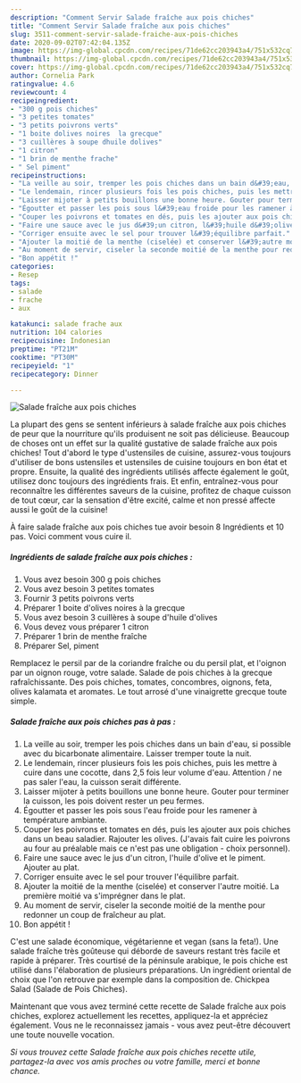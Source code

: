 ```yaml
---
description: "Comment Servir Salade fraîche aux pois chiches"
title: "Comment Servir Salade fraîche aux pois chiches"
slug: 3511-comment-servir-salade-fraiche-aux-pois-chiches
date: 2020-09-02T07:42:04.135Z
image: https://img-global.cpcdn.com/recipes/71de62cc203943a4/751x532cq70/salade-fraiche-aux-pois-chiches-photo-principale-de-la-recette.jpg
thumbnail: https://img-global.cpcdn.com/recipes/71de62cc203943a4/751x532cq70/salade-fraiche-aux-pois-chiches-photo-principale-de-la-recette.jpg
cover: https://img-global.cpcdn.com/recipes/71de62cc203943a4/751x532cq70/salade-fraiche-aux-pois-chiches-photo-principale-de-la-recette.jpg
author: Cornelia Park
ratingvalue: 4.6
reviewcount: 4
recipeingredient:
- "300 g pois chiches"
- "3 petites tomates"
- "3 petits poivrons verts"
- "1 boite dolives noires  la grecque"
- "3 cuillères à soupe dhuile dolives"
- "1 citron"
- "1 brin de menthe frache"
- " Sel piment"
recipeinstructions:
- "La veille au soir, tremper les pois chiches dans un bain d&#39;eau, si possible avec du bicarbonate alimentaire. Laisser tremper toute la nuit."
- "Le lendemain, rincer plusieurs fois les pois chiches, puis les mettre à cuire dans une cocotte, dans 2,5 fois leur volume d&#39;eau. Attention / ne pas saler l&#39;eau, la cuisson serait différente."
- "Laisser mijoter à petits bouillons une bonne heure. Gouter pour terminer la cuisson, les pois doivent rester un peu fermes."
- "Égoutter et passer les pois sous l&#39;eau froide pour les ramener à température ambiante."
- "Couper les poivrons et tomates en dés, puis les ajouter aux pois chiches dans un beau saladier. Rajouter les olives. (J&#39;avais fait cuire les poivrons au four au préalable mais ce n&#39;est pas une obligation - choix personnel)."
- "Faire une sauce avec le jus d&#39;un citron, l&#39;huile d&#39;olive et le piment. Ajouter au plat."
- "Corriger ensuite avec le sel pour trouver l&#39;équilibre parfait."
- "Ajouter la moitié de la menthe (ciselée) et conserver l&#39;autre moitié. La première moitié va s&#39;imprégner dans le plat."
- "Au moment de servir, ciseler la seconde moitié de la menthe pour redonner un coup de fraîcheur au plat."
- "Bon appétit !"
categories:
- Resep
tags:
- salade
- frache
- aux

katakunci: salade frache aux 
nutrition: 104 calories
recipecuisine: Indonesian
preptime: "PT21M"
cooktime: "PT30M"
recipeyield: "1"
recipecategory: Dinner

---
```



![Salade fraîche aux pois chiches](https://img-global.cpcdn.com/recipes/71de62cc203943a4/751x532cq70/salade-fraiche-aux-pois-chiches-photo-principale-de-la-recette.jpg)

La plupart des gens se sentent inférieurs à salade fraîche aux pois chiches de peur que la nourriture qu'ils produisent ne soit pas délicieuse. Beaucoup de choses ont un effet sur la qualité gustative de salade fraîche aux pois chiches! Tout d'abord le type d'ustensiles de cuisine, assurez-vous toujours d'utiliser de bons ustensiles et ustensiles de cuisine toujours en bon état et propre. Ensuite, la qualité des ingrédients utilisés affecte également le goût, utilisez donc toujours des ingrédients frais. Et enfin, entraînez-vous pour reconnaître les différentes saveurs de la cuisine, profitez de chaque cuisson de tout cœur, car la sensation d'être excité, calme et non pressé affecte aussi le goût de la cuisine!

<!--inarticleads1-->

À faire salade fraîche aux pois chiches tue avoir besoin 8 Ingrédients et 10 pas. Voici comment vous cuire il.

##### Ingrédients de salade fraîche aux pois chiches :

1. Vous avez besoin 300 g pois chiches
1. Vous avez besoin 3 petites tomates
1. Fournir 3 petits poivrons verts
1. Préparer 1 boite d&#39;olives noires à la grecque
1. Vous avez besoin 3 cuillères à soupe d&#39;huile d&#39;olives
1. Vous devez vous préparer 1 citron
1. Préparer 1 brin de menthe fraîche
1. Préparer  Sel, piment


Remplacez le persil par de la coriandre fraîche ou du persil plat, et l&#39;oignon par un oignon rouge, votre salade. Salade de pois chiches à la grecque rafraîchissante. Des pois chiches, tomates, concombres, oignons, feta, olives kalamata et aromates. Le tout arrosé d&#39;une vinaigrette grecque toute simple. 

<!--inarticleads2-->

##### Salade fraîche aux pois chiches pas à pas :

1. La veille au soir, tremper les pois chiches dans un bain d&#39;eau, si possible avec du bicarbonate alimentaire. Laisser tremper toute la nuit.
1. Le lendemain, rincer plusieurs fois les pois chiches, puis les mettre à cuire dans une cocotte, dans 2,5 fois leur volume d&#39;eau. Attention / ne pas saler l&#39;eau, la cuisson serait différente.
1. Laisser mijoter à petits bouillons une bonne heure. Gouter pour terminer la cuisson, les pois doivent rester un peu fermes.
1. Égoutter et passer les pois sous l&#39;eau froide pour les ramener à température ambiante.
1. Couper les poivrons et tomates en dés, puis les ajouter aux pois chiches dans un beau saladier. Rajouter les olives. (J&#39;avais fait cuire les poivrons au four au préalable mais ce n&#39;est pas une obligation - choix personnel).
1. Faire une sauce avec le jus d&#39;un citron, l&#39;huile d&#39;olive et le piment. Ajouter au plat.
1. Corriger ensuite avec le sel pour trouver l&#39;équilibre parfait.
1. Ajouter la moitié de la menthe (ciselée) et conserver l&#39;autre moitié. La première moitié va s&#39;imprégner dans le plat.
1. Au moment de servir, ciseler la seconde moitié de la menthe pour redonner un coup de fraîcheur au plat.
1. Bon appétit !


C&#39;est une salade économique, végétarienne et vegan (sans la feta!). Une salade fraîche très goûteuse qui déborde de saveurs restant très facile et rapide à préparer. Très courtisé de la péninsule arabique, le pois chiche est utilisé dans l&#39;élaboration de plusieurs préparations. Un ingrédient oriental de choix que l&#39;on retrouve par exemple dans la composition de. Chickpea Salad (Salade de Pois Chiches). 

<!--inarticleads1-->

<p>
Maintenant que vous avez terminé cette recette de Salade fraîche aux pois chiches, explorez actuellement les recettes, appliquez-la et appréciez également. Vous ne le reconnaissez jamais - vous avez peut-être découvert une toute nouvelle vocation.
</p>

<p>
<i>Si vous trouvez cette Salade fraîche aux pois chiches recette utile, partagez-la avec vos amis proches ou votre famille, merci et bonne chance.</i>
</p>
